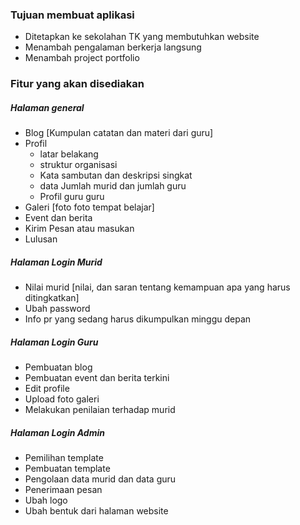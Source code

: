 ### Tujuan membuat aplikasi 
- Ditetapkan ke sekolahan TK yang membutuhkan website
- Menambah pengalaman berkerja langsung
- Menambah project portfolio

### Fitur yang akan disediakan
##### Halaman general
- Blog [Kumpulan catatan dan materi dari guru]
- Profil
    - latar belakang
    - struktur organisasi
    - Kata sambutan dan deskripsi singkat
    - data Jumlah murid dan jumlah guru
    - Profil guru guru
- Galeri [foto foto tempat belajar]
- Event dan berita
- Kirim Pesan atau masukan
- Lulusan

##### Halaman Login Murid
- Nilai murid [nilai, dan saran tentang kemampuan apa yang harus ditingkatkan]
- Ubah password
- Info pr yang sedang harus dikumpulkan minggu depan

##### Halaman Login Guru
- Pembuatan blog
- Pembuatan event dan berita terkini
- Edit profile
- Upload foto galeri
- Melakukan penilaian terhadap murid

##### Halaman Login Admin
- Pemilihan template
- Pembuatan template
- Pengolaan data murid dan data guru
- Penerimaan pesan
- Ubah logo
- Ubah bentuk dari halaman website